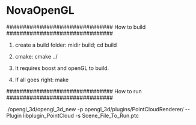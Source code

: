 # NovaOpenGL

################################
         How to build
################################

1. create a build folder: midir build; cd build

2. cmake: cmake ../

3. It requires boost and openGL to build.

4. If all goes right: make

################################
         How to run
################################

./opengl_3d/opengl_3d_new -p opengl_3d/plugins/PointCloudRenderer/ --Plugin libplugin_PointCloud -s Scene_File_To_Run.ptc
